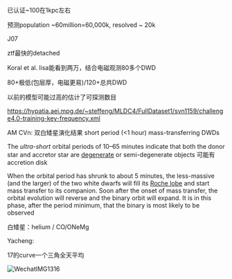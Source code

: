 已认证~100在1kpc左右

预测population ~60million=60,000k, resolved ~ 20k



J07 

ztf最快的detached

Koral et al. lisa能看到两万，结合电磁观测80多个DWD

80+极低(包层厚，电磁更易)/120+总共DWD

以前的模型可能过高的估计了可探测数目



https://hypatia.aei.mpg.de/~steffeng/MLDC4/FullDataset1/svn1159/challenge4.0-training-key-frequency.xml



AM CVn: 双白矮星演化结果 short period  (<1 hour) mass-transferring DWDs 

The *ultra-short* orbital periods of 10–65 minutes indicate that both the donor star and accretor star are [degenerate](https://en.wikipedia.org/wiki/Degenerate_matter) or semi-degenerate objects 可能有accretion disk

When the orbital period has shrunk to about 5 minutes, the less-massive (and the larger) of the two white dwarfs will fill its [Roche lobe](https://en.wikipedia.org/wiki/Roche_lobe) and start mass transfer to its companion. Soon after the onset of mass transfer, the orbital evolution will reverse and the binary orbit will expand. It is in this phase, after the period minimum, that the binary is most likely to be observed

白矮星：helium / CO/ONeMg



Yacheng:

17的curve一个三角全天平均

![WechatIMG1316](/Users/liuchang/Documents/Notes/note/WechatIMG1316.png)